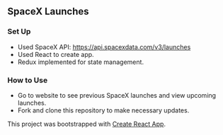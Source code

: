 
## SpaceX Launches

### Set Up
- Used SpaceX API: https://api.spacexdata.com/v3/launches
- Used React to create app.
- Redux implemented for state management.

### How to Use
- Go to website to see previous SpaceX launches and view upcoming launches.
- Fork and clone this repository to make necessary updates.

This project was bootstrapped with [Create React App](https://github.com/facebook/create-react-app).